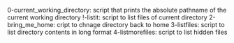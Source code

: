 0-current_working_directory: script that prints the absolute pathname of the current working directory
!-listit: script to list files of current directory
2-bring_me_home: cript to chnage directory back to home
3-listfiles: script to list directory contents in long format
4-listmorefiles: script to list hidden files
